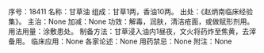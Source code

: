 序号：18411
名称：甘草油
组成：甘草1两，香油10两。
出处：《赵炳南临床经验集》。
主治：None
加减：None
功效：解毒，润肤，清洁疮面，或做赋形剂用。
用法用量：涂敷患处。
制备方法：甘草浸入油内1昼夜，文火将药炸至焦黄，去滓备用。
临床应用：None
各家论述：None
用药禁忌：None
附注：None
